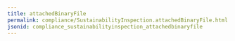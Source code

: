 ```yaml
---
title: attachedBinaryFile
permalink: compliance/SustainabilityInspection.attachedBinaryFile.html
jsonid: compliance_sustainabilityinspection_attachedbinaryfile
---
```

